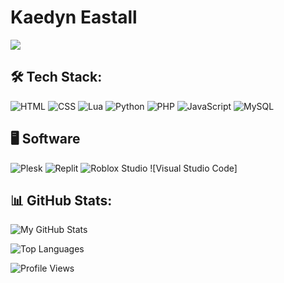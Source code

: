 # Kaedyn Eastall

![](https://dcbadge.limes.pink/api/shield/797985750054076437)

## 🛠️ Tech Stack:
![HTML](https://img.shields.io/badge/-HTML-333333?style=flat&logo=html5&logoColor=E34F26)
![CSS](https://img.shields.io/badge/-CSS-333333?style=flat&logo=css3&logoColor=1572B6)
![Lua](https://img.shields.io/badge/-Lua-333333?style=flat&logo=lua&logoColor=2C2D72)
![Python](https://img.shields.io/badge/-Python-333333?style=flat&logo=python&logoColor=3776AB)
![PHP](https://img.shields.io/badge/-PHP-333333?style=flat&logo=php&logoColor=777BB4)
![JavaScript](https://img.shields.io/badge/-JavaScript-333333?style=flat&logo=javascript&logoColor=F7DF1E)
![MySQL](https://img.shields.io/badge/-MySQL-333333?style=flat&logo=mysql&logoColor=4479A1)

## 🖥 Software
![Plesk](https://img.shields.io/badge/-Plesk-333333?style=flat&logo=plesk&logoColor=white)
![Replit](https://img.shields.io/badge/-Replit-333333?style=flat&logo=replit&logoColor=orange)
![Roblox Studio](https://img.shields.io/badge/Roblox%20Studio-333333?style=flat&logo=roblox&logoColor=white)
![Visual Studio Code]

## 📊 GitHub Stats:

![My GitHub Stats](https://github-readme-stats.vercel.app/api?username=Long-Winer12&show_icons=true&hide_border=true&bg_color=0d1117&text_color=ffffff&icon_color=58a6ff&title_color=58a6ff)

![Top Languages](https://github-readme-stats.vercel.app/api/top-langs/?username=Long-Winer12&layout=compact&hide_border=true&bg_color=0d1117&text_color=ffffff&title_color=58a6ff)

![Profile Views](https://komarev.com/ghpvc/?username=Long-Winer12&color=brightgreen&style=flat-square)
